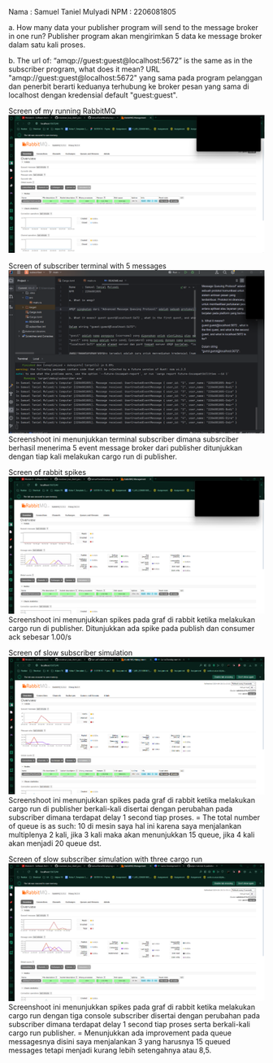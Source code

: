 Nama    : Samuel Taniel Mulyadi
NPM     : 2206081805

a. How many data your publisher program will send to the message broker in one run?
Publisher program akan mengirimkan 5 data ke message broker dalam satu kali proses.

b. The url of: “amqp://guest:guest@localhost:5672” is the same as in the subscriber program, what does it mean?
URL "amqp://guest:guest@localhost:5672" yang sama pada program pelanggan dan penerbit berarti keduanya terhubung ke broker pesan yang sama di localhost dengan kredensial default "guest:guest".

Screen of my running RabbitMQ
![Screen of my running RabbitMQ](images/rabbit.png)

Screen of subscriber terminal with 5 messages
![Screen subscriber terminal with 5 messages](images/subcsriber-publisher-terminal.png)
Screenshoot ini menunjukkan terminal subscriber dimana subsrciber berhasil menerima 5 event message broker dari publisher ditunjukkan dengan tiap kali melakukan cargo run di publisher.

Screen of rabbit spikes
![Screen rabbit when publisher is running](images/subscriber-publisher-rabbit.png)
Screenshoot ini menunjukkan spikes pada graf di rabbit ketika melakukan cargo run di publisher. Ditunjukkan ada spike pada publish dan consumer ack sebesar 1.00/s

Screen of slow subscriber simulation
![Screen rabbit when doing slow subscriber simulation](images/slow-subscriber-publisher-rabbit.png)
Screenshoot ini menunjukkan spikes pada graf di rabbit ketika melakukan cargo run di publisher berkali-kali disertai dengan perubahan pada subscriber dimana terdapat delay 1 second tiap proses.
= The total number of queue is as such: 10 di mesin saya hal ini karena saya menjalankan multiplenya 2 kali, jika 3 kali maka akan menunjukkan 15 queue, jika 4 kali akan menjadi 20 queue dst.

Screen of slow subscriber simulation with three cargo run
![Screen rabbit when doing slow subscriber simulation](images/multiple-slow-subscriber-publisher-rabbit.png)
Screenshoot ini menunjukkan spikes pada graf di rabbit ketika melakukan cargo run dengan tiga console subscriber disertai dengan perubahan pada subscriber dimana terdapat delay 1 second tiap proses serta berkali-kali cargo run publisher.
= Menunjukkan ada improvement pada queue messagesnya disini saya menjalankan 3 yang harusnya 15 queued messages tetapi menjadi kurang lebih setengahnya atau 8,5.



